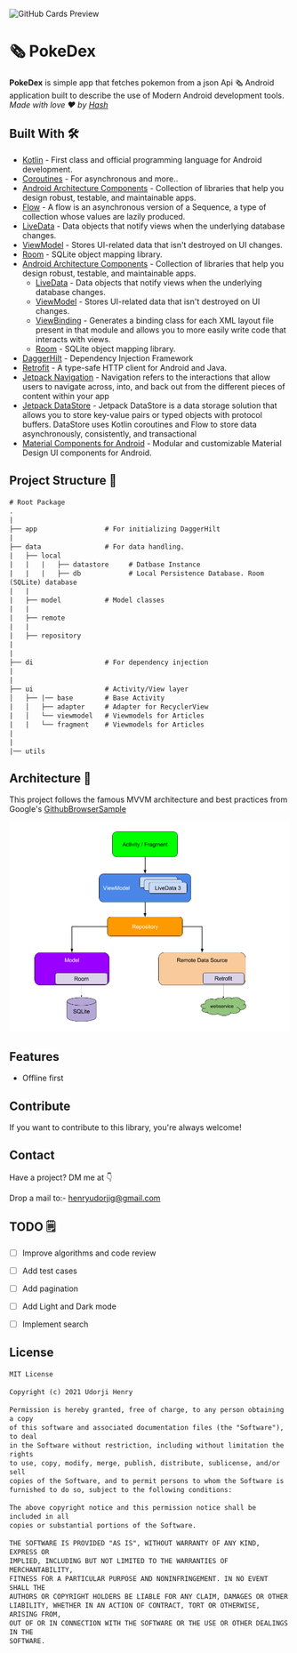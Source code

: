 

![GitHub Cards Preview](https://github.com/TheCodeMonks/TechBytes/blob/master/screenshots/nytimes_card.jpg?raw=true)

# 🗞 PokeDex
**PokeDex** is simple app that fetches pokemon from a json Api 🗞 Android application built to describe the use of Modern Android development tools.  *Made with love ❤️ by [Hash](https://github.com/HenryUdorji)*

## Built With 🛠
- [Kotlin](https://kotlinlang.org/) - First class and official programming language for Android development.
- [Coroutines](https://kotlinlang.org/docs/reference/coroutines-overview.html) - For asynchronous and more..
- [Android Architecture Components](https://developer.android.com/topic/libraries/architecture) - Collection of libraries that help you design robust, testable, and maintainable apps.
- [Flow](https://kotlinlang.org/docs/reference/coroutines/flow.html) - A flow is an asynchronous version of a Sequence, a type of collection whose values are lazily produced.
- [LiveData](https://developer.android.com/topic/libraries/architecture/livedata) - Data objects that notify views when the underlying database changes.
- [ViewModel](https://developer.android.com/topic/libraries/architecture/viewmodel) - Stores UI-related data that isn't destroyed on UI changes. 
- [Room](https://developer.android.com/topic/libraries/architecture/room) - SQLite object mapping library.
- [Android Architecture Components](https://developer.android.com/topic/libraries/architecture) - Collection of libraries that help you design robust, testable, and maintainable apps.
    - [LiveData](https://developer.android.com/topic/libraries/architecture/livedata) - Data objects that notify views when the underlying database changes.
    - [ViewModel](https://developer.android.com/topic/libraries/architecture/viewmodel) - Stores UI-related data that isn't destroyed on UI changes.
    - [ViewBinding](https://developer.android.com/topic/libraries/view-binding) - Generates a binding class for each XML layout file present in that module and allows you to more easily write code that interacts with views.
    - [Room](https://developer.android.com/topic/libraries/architecture/room) - SQLite object mapping library.
- [DaggerHilt](https://dagger.dev/) - Dependency Injection Framework
- [Retrofit](https://square.github.io/retrofit/) - A type-safe HTTP client for Android and Java.  
- [Jetpack Navigation](https://developer.android.com/guide/navigation) - Navigation refers to the interactions that allow users to navigate across, into, and back out from the different pieces of content within your app
- [Jetpack DataStore](https://developer.android.com/topic/libraries/architecture/datastore) - Jetpack DataStore is a data storage solution that allows you to store key-value pairs or typed objects with protocol buffers. DataStore uses Kotlin coroutines and Flow to store data asynchronously, consistently, and transactional  
- [Material Components for Android](https://github.com/material-components/material-components-android) - Modular and customizable Material Design UI components for Android.


## Project Structure 📂
    
    # Root Package
    .
    |
    ├── app                 # For initializing DaggerHilt
    |
    ├── data                # For data handling.
    |   ├── local
    |   |   |   ├── datastore     # Datbase Instance
    |   |   |   ├── db            # Local Persistence Database. Room (SQLite) database
    |   |   
    |   ├── model           # Model classes
    |   |
    |   ├── remote
    |   |
    |   ├── repository
    |
    | 
    ├── di                  # For dependency injection
    |
    |
    ├── ui                  # Activity/View layer
    │   ├── |── base        # Base Activity
    |   │   ├── adapter     # Adapter for RecyclerView
    |   │   └── viewmodel   # Viewmodels for Articles
    |   |   └── fragment    # Viewmodels for Articles
    |
    |
    |── utils               





## Architecture 🗼

This project follows the famous MVVM architecture and best practices from Google's [GithubBrowserSample](https://github.com/android/architecture-components-samples/tree/master/GithubBrowserSample)

![](extras/arch.png)
    

## Features
- Offline first

## Contribute
If you want to contribute to this library, you're always welcome!

## Contact
Have a project? DM me at 👇

Drop a mail to:- henryudorjig@gmail.com

## TODO 🗒️

- [ ] Improve algorithms and code review
- [ ] Add test cases
- [ ] Add pagination
- [ ] Add Light and Dark mode
- [ ] Implement search


## License
```
MIT License

Copyright (c) 2021 Udorji Henry

Permission is hereby granted, free of charge, to any person obtaining a copy
of this software and associated documentation files (the "Software"), to deal
in the Software without restriction, including without limitation the rights
to use, copy, modify, merge, publish, distribute, sublicense, and/or sell
copies of the Software, and to permit persons to whom the Software is
furnished to do so, subject to the following conditions:

The above copyright notice and this permission notice shall be included in all
copies or substantial portions of the Software.

THE SOFTWARE IS PROVIDED "AS IS", WITHOUT WARRANTY OF ANY KIND, EXPRESS OR
IMPLIED, INCLUDING BUT NOT LIMITED TO THE WARRANTIES OF MERCHANTABILITY,
FITNESS FOR A PARTICULAR PURPOSE AND NONINFRINGEMENT. IN NO EVENT SHALL THE
AUTHORS OR COPYRIGHT HOLDERS BE LIABLE FOR ANY CLAIM, DAMAGES OR OTHER
LIABILITY, WHETHER IN AN ACTION OF CONTRACT, TORT OR OTHERWISE, ARISING FROM,
OUT OF OR IN CONNECTION WITH THE SOFTWARE OR THE USE OR OTHER DEALINGS IN THE
SOFTWARE.
```
